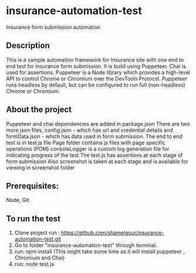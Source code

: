 # insurance-automation-test
Insurance form submission automation

## Description
This is a sample automation framework for Insurance site with one end to end test for insurance form submission. 
It is build using Puppeteer. Chai is used for assertions. 
Puppeteer is a Node library which provides a high-level API to control Chrome or Chromium over the DevTools Protocol. Puppeteer runs headless by default, but can be configured to run full (non-headless) Chrome or Chromium.

## About the project
Puppeteer and chai dependencies are added in package.json
There are two more json files, config.json - which has url and credential details and formData.json - which has data used in form submission.
The end to end test is in test.js file
Page folder contains js files with page specific operations (POM)
consoleLogger is a custom log generation file for indicating progress of the test
The test.js has assertions at each stage of form submission
Also screenshot is taken at each stage and is available for viewing in screenshot folder


## Prerequisites:
Node, Git

## To run the test
1. Clone project run : https://github.com/shamelgour/insurance-automation-test.git
2. Go to folder "insurance-automation-test" through terminal.
3. run: npm install (This might take some time as it will install puppeteer , Chromium and Chai)
4. run: node test.js


